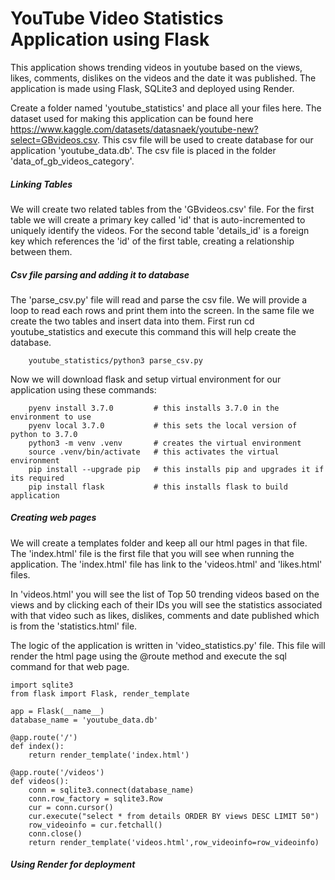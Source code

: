 # YouTube Video Statistics Application using Flask
This application shows trending videos in youtube based on the views, likes, comments, dislikes on the videos and the date it was published. The application is made using Flask, SQLite3 and deployed using Render.  

Create a folder named 'youtube_statistics' and place all your files here. The dataset used for making this application can be found here https://www.kaggle.com/datasets/datasnaek/youtube-new?select=GBvideos.csv. This csv file will be used to create database for our application 'youtube_data.db'. The csv file is placed in the folder 'data_of_gb_videos_category'.

##### Linking Tables

We will create two related tables from the 'GBvideos.csv' file. For the first table we will create a primary key called 'id' that is auto-incremented to uniquely identify the videos. For the second table 'details_id' is a foreign key which references the 'id' of the first table, creating a relationship between them.

##### Csv file parsing and adding it to database

The 'parse_csv.py' file will read and parse the csv file. We will provide a loop to read each rows and print them into the screen. In the same file we create the two tables and insert data into them. First run cd youtube_statistics and execute this command this will help create the database.
   
        youtube_statistics/python3 parse_csv.py

Now we will download flask and setup virtual environment for our application using these commands:
                        
        pyenv install 3.7.0         # this installs 3.7.0 in the environment to use
        pyenv local 3.7.0           # this sets the local version of python to 3.7.0
        python3 -m venv .venv       # creates the virtual environment
        source .venv/bin/activate   # this activates the virtual environment
        pip install --upgrade pip   # this installs pip and upgrades it if its required
        pip install flask           # this installs flask to build application

##### Creating web pages

We will create a templates folder and keep all our html pages in that file. The 'index.html' file is the first file that you will see when running the application. The 'index.html' file has link to the 'videos.html' and 'likes.html' files. 

In 'videos.html' you will see the list of Top 50 trending videos based on the views and by clicking each of their IDs you will see the statistics associated with that video such as likes, dislikes, comments and date published which is from  the 'statistics.html' file.

The logic of the application is written in 'video_statistics.py' file. This file will render the html page using the @route method and execute the sql command for that web page.

    import sqlite3
    from flask import Flask, render_template

    app = Flask(__name__)
    database_name = 'youtube_data.db'

    @app.route('/')
    def index():
        return render_template('index.html')

    @app.route('/videos')
    def videos():
        conn = sqlite3.connect(database_name)
        conn.row_factory = sqlite3.Row
        cur = conn.cursor()
        cur.execute("select * from details ORDER BY views DESC LIMIT 50")
        row_videoinfo = cur.fetchall()
        conn.close()
        return render_template('videos.html',row_videoinfo=row_videoinfo)

##### Using Render for deployment 

         






